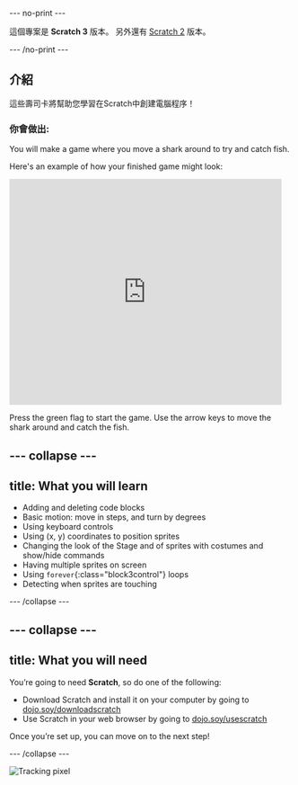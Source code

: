 \--- no-print \---

這個專案是 **Scratch 3** 版本。 另外還有 [Scratch 2](https://projects.raspberrypi.org/en/projects/cd-beginner-scratch-sushi-scratch2) 版本。

\--- /no-print \---

## 介紹

這些壽司卡將幫助您學習在Scratch中創建電腦程序！

### 你會做出:

You will make a game where you move a shark around to try and catch fish.

Here's an example of how your finished game might look:

<div class="scratch-preview">
  <iframe allowtransparency="true" width="485" height="402" src="https://scratch.mit.edu/projects/embed/205355052/?autostart=false" frameborder="0"></iframe>
</div>

Press the green flag to start the game. Use the arrow keys to move the shark around and catch the fish.

## \--- collapse \---

## title: What you will learn

+ Adding and deleting code blocks
+ Basic motion: move in steps, and turn by degrees
+ Using keyboard controls
+ Using (x, y) coordinates to position sprites
+ Changing the look of the Stage and of sprites with costumes and show/hide commands
+ Having multiple sprites on screen
+ Using `forever`{:class="block3control"} loops
+ Detecting when sprites are touching

\--- /collapse \---

## \--- collapse \---

## title: What you will need

You’re going to need **Scratch**, so do one of the following:

+ Download Scratch and install it on your computer by going to [dojo.soy/downloadscratch](http://dojo.soy/downloadscratch)
+ Use Scratch in your web browser by going to [dojo.soy/usescratch](http://dojo.soy/usescratch)

Once you’re set up, you can move on to the next step!

\--- /collapse \---

![Tracking pixel](http://code.org/api/hour/begin_coderdojo_sushi.png)